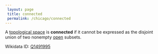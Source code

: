 ```yaml
---
 layout: page
 title: connected
 permalink: /chicago/connected
---
```

A [topological space](https://defsmath.github.io/DefsMath/topological_space) is **connected** if it cannot be expressed as the disjoint union of two nonempty [open](https://defsmath.github.io/DefsMath/open) subsets.

Wikidata ID: [Q1491995](https://www.wikidata.org/wiki/Q1491995)
